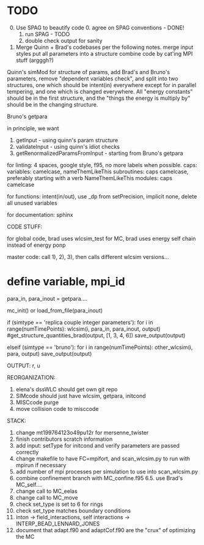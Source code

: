 # TODO

0) Use SPAG to beautify code
    0. agree on SPAG conventions - DONE!
    1. run SPAG - TODO
    2. double check output for sanity
1) Merge Quinn + Brad's codebases per the following notes.
merge input styles
put all parameters into a structure
combine code by cat'ing
MPI stuff (argggh?)

Quinn's simMod for structure of params, add Brad's and Bruno's parameters, remove
"dependent variables check", and split into two structures, one which should be
intent(in) everywhere except for in parallel tempering, and one which is changed
everywhere. All "energy constants" should be in the first structure, and the
"things the energy is multiply by" should be in the changing structure.

Bruno's getpara

in principle, we want
1) getInput - using quinn's param structure
2) validateInput - using quinn's idiot checks
3) getRenormalizedParamsFromInput - starting from Bruno's getpara

for linting:
4 spaces, google style, f95, no more labels when possible.
caps:
variables: camelcase, nameThemLikeThis
subroutines: caps camelcase, preferably starting with a verb NameThemLikeThis
modules: caps camelcase

for functions:
intent(in/out), use _dp from setPrecision, implicit none,
delete all unused variables

for documentation:
sphinx



CODE STUFF:

for global code, brad uses wlcsim_test
for MC, brad uses energy self chain instead of energy ponp

master code:
    call 1), 2), 3), then calls different wlcsim versions...

# define variable, mpi_id

para_in, para_inout = getpara....

mc_init() or load_from_file(para_inout)

if (simtype == 'replica couple integer parameters'):
    for i in range(numTimePoints):
        wlcsim(i, para_in, para_inout, output)
        #get_structure_quantities_brad(output, [1, 3, 4, 6])
        save_output(output)

elseif (simtype == 'bruno'):
    for i in range(numTimePoints):
        other_wlcsim(i, para, output)
        save_output(output)

OUTPUT:
r, u

REORGANIZATION:
1) elena's dssWLC should get own git repo
2) SIMcode should just have wlcsim, getpara, initcond
3) MISCcode purge
4) move collision code to misccode


STACK:
1. change mt199764123o49pu12r for mersenne_twister
2. finish contributors scratch information
3. add input: setType for initcond and verify parameters are passed correctly
4. change makefile to have FC=mpifort, and scan_wlcsim.py to run with mpirun if
   necessary
5. add number of mpi processes per simulation to use into scan_wlcsim.py
6. combine confinement branch with MC_confine.f95
6.5. use Brad's MC_self....
7. change call to MC_eelas
8. change call to MC_move
9. check set_type is set to 6 for rings
10. check set_type matches boundary conditions
11. inton -> field_interactions, self interactions -> INTERP_BEAD_LENNARD_JONES
13. document that adapt.f90 and adaptCof.f90 are the "crux" of optimizing the MC



